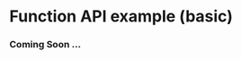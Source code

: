 # Function API example (basic)

### Coming Soon ...

<!-- <Example name="function-api/basic" /> -->

